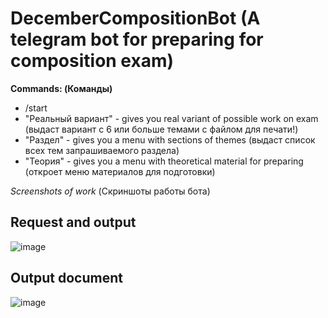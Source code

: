 # DecemberCompositionBot (A telegram bot for preparing for composition exam)

**Commands: (Команды)**

* /start
* "Реальный вариант" - gives you real variant of possible work on exam (выдаст вариант с 6 или больше темами с файлом для печати!)
* "Раздел" - gives you a menu with sections of themes (выдаст список всех тем запрашиваемого раздела)
* "Теория" - gives you a menu with theoretical material for preparing (откроет меню материалов для подготовки)

_Screenshots of work_ (Скриншоты работы бота)

## Request and output
![image](https://user-images.githubusercontent.com/60360761/205488502-2dd4e615-e8d0-42ee-a2b5-f26211ade5f8.png)

## Output document
![image](https://user-images.githubusercontent.com/60360761/205488516-dd58e20d-0c3c-4f23-b960-a379a11daebf.png)
